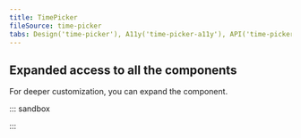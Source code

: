 ```yaml
---
title: TimePicker
fileSource: time-picker
tabs: Design('time-picker'), A11y('time-picker-a11y'), API('time-picker-api'), Example('time-picker-code'), Changelog('time-picker-changelog')
---
```


## Expanded access to all the components

For deeper customization, you can expand the component.

::: sandbox

<script lang="tsx">
  export Demo from './examples/expanded_access_to_all_the_components.tsx';
</script>

:::
